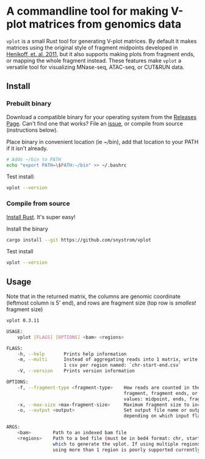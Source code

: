 # A commandline tool for making V-plot matrices from genomics data

`vplot` is a small Rust tool for generating V-plot matrices. By default it makes
matrices using the original style of fragment midpoints developed in [Henikoff,
et. al. 2011](https://www.pnas.org/content/108/45/18318), but it also supports
making plots from fragment ends, or mapping the whole fragment instead. These
features make `vplot` a versatile tool for visualizing MNase-seq, ATAC-seq, or
CUT&RUN data.

## Install

### Prebuilt binary

Download a compatible binary for your operating system from the [Releases
Page](https://github.com/snystrom/vplot/releases). Can't find one that works?
File an [issue](https://github.com/snystrom/vplot/issues), or compile from
source (instructions below).

Place binary in convenient location (ie ~/bin), add that location to your PATH
if it isn't already.

``` sh
# Adds ~/bin to PATH
echo "export PATH=\$PATH:~/bin" >> ~/.bashrc
```

Test install:

``` sh
vplot --version
```

### Compile from source

[Install Rust](https://www.rust-lang.org/tools/install). It's super easy!

Install the binary
``` sh
cargo install --git https://github.com/snystrom/vplot
```

Test install
``` sh
vplot --version
```

## Usage

Note that in the returned matrix, the columns are genomic coordinate (leftmost
column is 5' end), and rows are fragment size (top row is *smallest* fragment
size)

``` sh
vplot 0.3.11

USAGE:
    vplot [FLAGS] [OPTIONS] <bam> <regions>

FLAGS:
    -h, --help       Prints help information
    -m, --multi      Instead of aggregating reads into 1 matrix, write 1 matrix for each region. Matrices are written as
                     1 csv per region named: `chr-start-end.csv`
    -V, --version    Prints version information

OPTIONS:
    -f, --fragment-type <fragment-type>    How reads are counted in the matrix. Using either the midpoint of the
                                           fragment, fragment ends, or the whole fragment [default: midpoint]  [possible
                                           values: midpoint, ends, fragment]
    -x, --max-size <max-fragment-size>     Maximum fragment size to include in the V-plot matrix [default: 700]
    -o, --output <output>                  Set output file name or output directory. This option behaves differently
                                           depending on which input flags are set. See --help for details [default: -]

ARGS:
    <bam>        Path to an indexed bam file
    <regions>    Path to a bed file (must be in bed4 format: chr, start, end, strand) Of a region (or regions) in
                 which to generate the vplot. If using multiple regions, all entries must be the same width. (NOTE:
                 using more than 1 region is poorly supported currently, but technically works)
```
